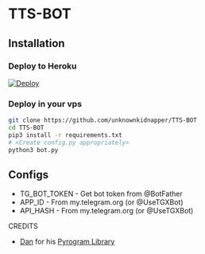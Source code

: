 # TTS-BOT

## Installation

### Deploy to Heroku
[![Deploy](https://www.herokucdn.com/deploy/button.svg)](https://heroku.com/deploy?template=https://github.com/ninja8bpyt/TTS-BOT)

### Deploy in your vps
```sh
git clone https://github.com/unknownkidnapper/TTS-BOT
cd TTS-BOT
pip3 install -r requirements.txt
# <Create config.py appropriately>
python3 bot.py
```

## Configs

* TG_BOT_TOKEN  - Get bot token from @BotFather
* APP_ID        - From my.telegram.org (or @UseTGXBot)
* API_HASH      - From my.telegram.org (or @UseTGXBot)

CREDITS


* [Dan](https://telegram.dog/haskell) for his [Pyrogram Library](https://github.com/pyrogram/pyrogram)
